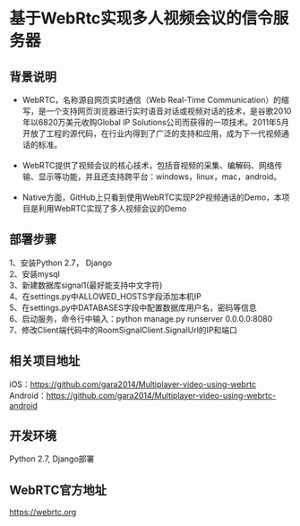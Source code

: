 # 基于WebRtc实现多人视频会议的信令服务器
## 背景说明
* WebRTC，名称源自网页实时通信（Web Real-Time Communication）的缩写，是一个支持网页浏览器进行实时语音对话或视频对话的技术，是谷歌2010年以6820万美元收购Global IP Solutions公司而获得的一项技术。2011年5月开放了工程的源代码，在行业内得到了广泛的支持和应用，成为下一代视频通话的标准。<br><br>
* WebRTC提供了视频会议的核心技术，包括音视频的采集、编解码、网络传输、显示等功能，并且还支持跨平台：windows，linux，mac，android。<br><br>
* Native方面，GitHub上只看到使用WebRTC实现P2P视频通话的Demo，本项目是利用WebRTC实现了多人视频会议的Demo<br>

## 部署步骤
1、安装Python 2.7， Django<br>
2、安装mysql<br>
3、新建数据库signal1(最好能支持中文字符)<br>
4、在settings.py中ALLOWED_HOSTS字段添加本机IP<br>
5、在settings.py中DATABASES字段中配置数据库用户名，密码等信息<br>
6、启动服务，命令行中输入：python manage.py runserver 0.0.0.0:8080<br>
7、修改Client端代码中的RoomSignalClient.SignalUrl的IP和端口<br>

## 相关项目地址
iOS：https://github.com/gara2014/Multiplayer-video-using-webrtc<br>
Android：https://github.com/gara2014/Multiplayer-video-using-webrtc-android

## 开发环境
Python 2.7, Django部署

## WebRTC官方地址
https://webrtc.org
